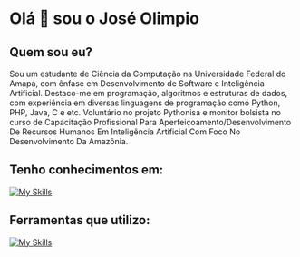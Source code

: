 # Olá 👋 sou o José Olimpio

## Quem sou eu?
Sou um estudante de Ciência da Computação na Universidade Federal do Amapá, com ênfase em Desenvolvimento de Software e Inteligência Artificial. Destaco-me em programação, algoritmos e estruturas de dados, com experiência em diversas linguagens de programação como Python, PHP, Java, C e etc. Voluntário no projeto Pythonisa e monitor bolsista no curso de Capacitação Profissional Para Aperfeiçoamento/Desenvolvimento De Recursos Humanos Em Inteligência Artificial Com Foco No Desenvolvimento Da Amazônia.

## Tenho conhecimentos em:
[![My Skills](https://skillicons.dev/icons?i=python,php,java,javascript,html,css,c,cpp,mysql,&perline=7)](https://skillicons.dev)

## Ferramentas que utilizo:
[![My Skills](https://skillicons.dev/icons?i=vscode,github&perline=7)](https://skillicons.dev)

<!--
**CabezaDelSapito/CabezaDelSapito** is a ✨ _special_ ✨ repository because its `README.md` (this file) appears on your GitHub profile.

Here are some ideas to get you started:

- 🔭 I’m currently working on ...
- 🌱 I’m currently learning ...
- 👯 I’m looking to collaborate on ...
- 🤔 I’m looking for help with ...
- 💬 Ask me about ...
- 📫 How to reach me: ...
- 😄 Pronouns: ...
- ⚡ Fun fact: ...

<div>
  <a href="https://github.com/CabezaDelSapito">  
  <img height="180em" src="https://github-readme-stats.vercel.app/api?username=CabezaDelSapito&show_icons=true&theme=dracula&include_all_commits=true&count_private=true"/>
  <img height="180em" src="https://github-readme-stats.vercel.app/api/top-langs/?username=CabezaDelSapito&layout=compact&langs_count=16&theme=dracula"/>
</div>
    
![Snake animation](https://github.com/CabezaDelSapito/CabezaDelSapito/blob/output/github-contribution-grid-snake.svg)
-->
